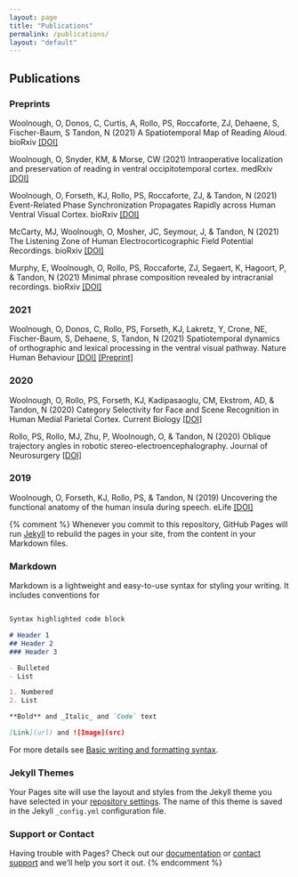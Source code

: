 ```yaml
---
layout: page
title: "Publications"
permalink: /publications/
layout: "default"
---
```

## Publications

### Preprints
Woolnough, O, Donos, C, Curtis, A, Rollo, PS, Roccaforte, ZJ, Dehaene, S, Fischer-Baum, S Tandon, N (2021) A Spatiotemporal Map of Reading Aloud. bioRxiv [[DOI]](https://doi.org/10.1101/2021.05.23.445307)

Woolnough, O, Snyder, KM, & Morse, CW (2021) Intraoperative localization and preservation of reading in ventral occipitotemporal cortex. medRxiv [[DOI]](https://doi.org/10.1101/2021.11.11.21266202)

Woolnough, O, Forseth, KJ, Rollo, PS, Roccaforte, ZJ, & Tandon, N (2021) Event-Related Phase Synchronization Propagates Rapidly across Human Ventral Visual Cortex. bioRxiv [[DOI]](https://doi.org/10.1101/2021.08.02.454804)

McCarty, MJ, Woolnough, O, Mosher, JC, Seymour, J, & Tandon, N (2021) The Listening Zone of Human Electrocorticographic Field Potential Recordings. bioRxiv [[DOI]](https://doi.org/10.1101/2021.10.22.465519)

Murphy, E, Woolnough, O, Rollo, PS, Roccaforte, ZJ, Segaert, K, Hagoort, P, & Tandon, N (2021) Minimal phrase composition revealed by intracranial recordings. bioRxiv [[DOI]](https://doi.org/10.1101/2021.04.30.442171)

### 2021
Woolnough, O, Donos, C, Rollo, PS, Forseth, KJ, Lakretz, Y, Crone, NE, Fischer-Baum, S, Dehaene, S, Tandon, N (2021) Spatiotemporal dynamics of orthographic and lexical processing in the ventral visual pathway. Nature Human Behaviour [[DOI]](https://doi.org/10.1038/s41562-020-00982-w) [[Preprint]](https://doi.org/10.1101/2020.02.18.955039)

### 2020
Woolnough, O, Rollo, PS, Forseth, KJ, Kadipasaoglu, CM, Ekstrom, AD, & Tandon, N (2020) Category Selectivity for Face and Scene Recognition in Human Medial Parietal Cortex. Current Biology [[DOI]](https://doi.org/10.1016/j.cub.2020.05.018)

Rollo, PS, Rollo, MJ, Zhu, P, Woolnough, O, & Tandon, N (2020) Oblique trajectory angles in robotic stereo-electroencephalography. Journal of Neurosurgery [[DOI]](https://doi.org/10.3171/2020.5.JNS20975)

### 2019
Woolnough, O, Forseth, KJ, Rollo, PS, & Tandon, N (2019) Uncovering the functional anatomy of the human insula during speech. eLife [[DOI]](https://doi.org/10.7554/eLife.53086)




{% comment %}
Whenever you commit to this repository, GitHub Pages will run [Jekyll](https://jekyllrb.com/) to rebuild the pages in your site, from the content in your Markdown files.

### Markdown

Markdown is a lightweight and easy-to-use syntax for styling your writing. It includes conventions for

```markdown

Syntax highlighted code block

# Header 1
## Header 2
### Header 3

- Bulleted
- List

1. Numbered
2. List

**Bold** and _Italic_ and `Code` text

[Link](url) and ![Image](src)
```

For more details see [Basic writing and formatting syntax](https://docs.github.com/en/github/writing-on-github/getting-started-with-writing-and-formatting-on-github/basic-writing-and-formatting-syntax).

### Jekyll Themes

Your Pages site will use the layout and styles from the Jekyll theme you have selected in your [repository settings](https://github.com/owoolnough/owoolnough.github.io/settings/pages). The name of this theme is saved in the Jekyll `_config.yml` configuration file.

### Support or Contact

Having trouble with Pages? Check out our [documentation](https://docs.github.com/categories/github-pages-basics/) or [contact support](https://support.github.com/contact) and we’ll help you sort it out.
{% endcomment %}
